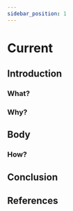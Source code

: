 ```yaml
---
sidebar_position: 1
---
```


 # Current


## Introduction
### What?

### Why?

## Body
### How?

## Conclusion

## References